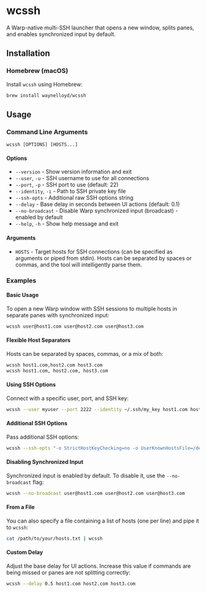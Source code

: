 # wcssh

A Warp-native multi-SSH launcher that opens a new window, splits panes, and enables synchronized input by default.

## Installation

### Homebrew (macOS)

Install `wcssh` using Homebrew:

```sh
brew install waynelloyd/wcssh
```

## Usage

### Command Line Arguments

```
wcssh [OPTIONS] [HOSTS...]
```

#### Options

- `--version` - Show version information and exit
- `--user`, `-u` - SSH username to use for all connections
- `--port`, `-p` - SSH port to use (default: 22)
- `--identity`, `-i` - Path to SSH private key file
- `--ssh-opts` - Additional raw SSH options string
- `--delay` - Base delay in seconds between UI actions (default: 0.1)
- `--no-broadcast` - Disable Warp synchronized input (broadcast) - enabled by default
- `--help`, `-h` - Show help message and exit

#### Arguments

- `HOSTS` - Target hosts for SSH connections (can be specified as arguments or piped from stdin). Hosts can be separated by spaces or commas, and the tool will intelligently parse them.

### Examples

#### Basic Usage

To open a new Warp window with SSH sessions to multiple hosts in separate panes with synchronized input:

```sh
wcssh user@host1.com user@host2.com user@host3.com
```

#### Flexible Host Separators

Hosts can be separated by spaces, commas, or a mix of both:

```sh
wcssh host1.com,host2.com host3.com
wcssh host1.com, host2.com, host3.com
```

#### Using SSH Options

Connect with a specific user, port, and SSH key:

```sh
wcssh --user myuser --port 2222 --identity ~/.ssh/my_key host1.com host2.com
```

#### Additional SSH Options

Pass additional SSH options:

```sh
wcssh --ssh-opts "-o StrictHostKeyChecking=no -o UserKnownHostsFile=/dev/null" host1.com host2.com
```

#### Disabling Synchronized Input

Synchronized input is enabled by default. To disable it, use the `--no-broadcast` flag:

```sh
wcssh --no-broadcast user@host1.com user@host2.com user@host3.com
```

#### From a File

You can also specify a file containing a list of hosts (one per line) and pipe it to `wcssh`:

```sh
cat /path/to/your/hosts.txt | wcssh
```

#### Custom Delay

Adjust the base delay for UI actions. Increase this value if commands are being missed or panes are not splitting correctly:

```sh
wcssh --delay 0.5 host1.com host2.com host3.com
```
